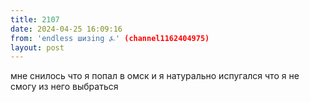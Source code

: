 ```yaml
---
title: 2107
date: 2024-04-25 16:09:16
from: 'endless шизing ⍼' (channel1162404975)
layout: post
---
```


мне снилось что я попал в омск и я натурально испугался что я не смогу из него выбраться

